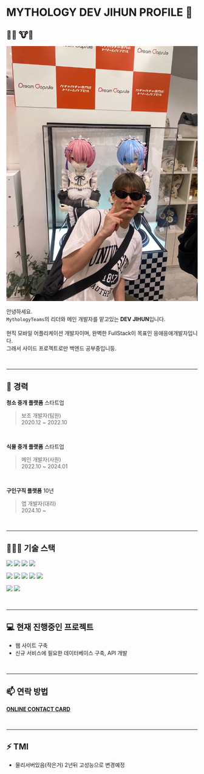 # MYTHOLOGY DEV JIHUN PROFILE 👋


## 🙋‍♂️ 🐮🐶
<img src="https://github.com/MythologyDevJihun/MythologyDevJihun/blob/main/IMG_3148%202.JPG" alt="램짱 람짱과 함께 찍은 사진" width="600"/>

안녕하세요.<br/>
`MythologyTeams`의 리더와 메인 개발자를 맡고있는 **DEV JIHUN**입니다.<br/><br/>
현직 모바일 어플리케이션 개발자이며, 완벽한 FullStack이 목표인 응애응애개발자입니다.<br/>
그래서 사이드 프로젝트로만 백엔드 공부중입니둥.<br/>


<br/>

---

## 💼 경력
**청소 중개 플랫폼** 스타트업<br/>
> 보조 개발자(팀원)<br/>
> 2020.12 ~ 2022.10
<br/>

**식물 중개 플랫폼** 스타트업<br/>
> 메인 개발자(사원)<br/>
> 2022.10 ~ 2024.01
<br/>

**구인구직 플랫폼** 10년<br/>
> 앱 개발자(대리)<br/>
> 2024.10 ~
<br/>

---

## 🧑🏻‍💻 기술 스택
<p align>
  <img src="https://img.shields.io/badge/Flutter-02569B?style=flat-square&logo=Flutter&logoColor=white"/>
  <img src="https://img.shields.io/badge/Vue.js-4FC08D?style=flat-square&logo=Vue.js&logoColor=white"/>
  <img src="https://img.shields.io/badge/Node.js-339933?style=flat-square&logo=Node.js&logoColor=white"/>
  <img src="https://img.shields.io/badge/MySQL-4479A1?style=flat-square&logo=MySQL&logoColor=white"/>
</p>

<p align>
  <img src="https://img.shields.io/badge/Dart-0175C2?style=flat-square&logo=Dart&logoColor=white"/>
  <img src="https://img.shields.io/badge/JavaScript-F7DF1E?style=flat-square&logo=JavaScript&logoColor=black"/>
  <img src="https://img.shields.io/badge/Python-3776AB?style=flat-square&logo=Python&logoColor=white"/>
  <img src="https://img.shields.io/badge/Java-007396?style=flat-square&logo=Java&logoColor=white"/>
  <img src="https://img.shields.io/badge/C%23-239120?style=flat-square&logo=CSharp&logoColor=white"/>
</p>

<p align>
  <img src="https://img.shields.io/badge/Ubuntu-E95420?style=flat-square&logo=Ubuntu&logoColor=white"/>
  <img src="https://img.shields.io/badge/CentOS-262577?style=flat-square&logo=CentOS&logoColor=white"/>
</p>

<br/>

---

## 💻 현재 진행중인 프로젝트
- 웹 사이트 구축
- 신규 서비스에 필요한 데이터베이스 구축, API 개발

<br/>

---

## 📫 연락 방법
[**ONLINE CONTACT CARD**](https://mythologyteams.com/contact_us?name=신지훈)

<br/>

---

## ⚡ TMI
- 물리서버있음(작은거)
  2년뒤 고성능으로 변경예정
